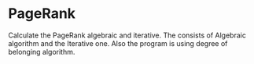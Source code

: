 # PageRank
Calculate the PageRank algebraic and iterative. 
The consists of Algebraic algorithm and the Iterative one. Also the program is using degree of belonging algorithm.
